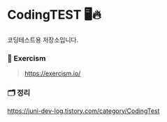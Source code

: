 # CodingTEST 🖥🔥
코딩테스트용 저장소입니다.

### 📌 Exercism 
> https://exercism.io/


### 🗂 정리
https://juni-dev-log.tistory.com/category/CodingTest
